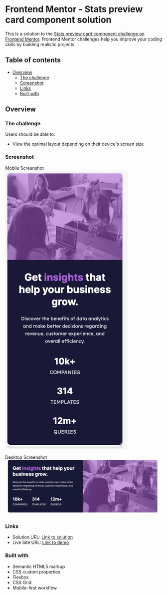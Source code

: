 # Frontend Mentor - Stats preview card component solution

This is a solution to the [Stats preview card component challenge on Frontend Mentor](https://www.frontendmentor.io/challenges/stats-preview-card-component-8JqbgoU62). Frontend Mentor challenges help you improve your coding skills by building realistic projects. 

## Table of contents

- [Overview](#overview)
  - [The challenge](#the-challenge)
  - [Screenshot](#screenshot)
  - [Links](#links)
  - [Built with](#built-with)

## Overview

### The challenge

Users should be able to:

- View the optimal layout depending on their device's screen size

### Screenshot
Mobile Screenshot
![Mobile Screenshot](images/mobile-screenshot.png)

Desktop Screenshot
![Desktop Screenshot](images/desktop-screenshot.png)

### Links

- Solution URL: [Link to solution](https://github.com/Emiton/stats-preview-card-component)
- Live Site URL: [Link to demo](https://stats-preview-card-component-tan-one.vercel.app/)

### Built with

- Semantic HTML5 markup
- CSS custom properties
- Flexbox
- CSS Grid
- Mobile-first workflow